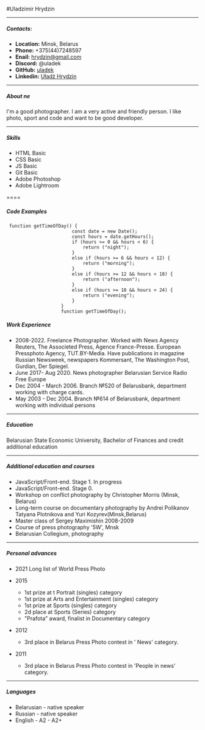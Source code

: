 #Uladzimir Hrydzin
******************

##### _Contacts_:

* **Location:**  Minsk, Belarus
* **Phone:** +375(44)7248597
* **Enail:** <hrydzin@gmail.com>
* **Discord:** @uladek 
* **GitHub:** [uladek](https://github.com/uladek)
* **Linkedin:** [Uładź Hrydzin](https://www.linkedin.com/in/uładź-hrydzin-49901890/)

---
##### _About ne_

I'm a good photographer. I am a very active and friendly person. I like  photo, sport and code and want to be good developer.

---
##### Skills
* HTML Basic
* CSS Basic
* JS Basic
* Git Basic
* Adobe Photoshop
* Adobe Lightroom

====
##### _Code Examples_

```
 function getTimeOfDay() {
                        const date = new Date();
                        const hours = date.getHours();
                        if (hours >= 0 && hours < 6) {
                            return ("night");
                        }
                        else if (hours >= 6 && hours < 12) {
                            return ("morning");
                        }
                        else if (hours >= 12 && hours < 18) {
                            return ("afternoon");
                        }
                        else if (hours >= 18 && hours < 24) {
                            return ("evening");
                        }
                    }
                    function getTimeOfDay();
```

##### _Work Experience_

* 2008-2022. Freelance Photographer. Worked with News Agency Reuters, The Associeted Press,  Agence France-Presse. European Pressphoto Agency, TUT.BY-Media. Have publications in  magazine Russian Newsweek, newspapers Kommersant,  The Washington Post, Gurdian, Der Spiegel.
* June 2017- Aug 2020. News photographer Belarusian Service Radio Free Europe
* Dec 2004 - March 2006. Branch №520 of Belarusbank, department working with charge cards.
* May 2003 - Dec 2004. Branch №614 of Belarusbank, department working with individual  persons

---
##### _Education_
Belarusian State Economic University,  Bachelor of Finances and credit
additional education

---
##### _Additional education and courses_

* JavaScript/Front-end. Stage 1. In progress
* JavaScript/Front-end. Stage 0. 
* Workshop on conflict photography by Christopher Morris (Minsk, Belarus)
* Long-term course on documentary photography by Andrei Polikanov Tatyana Plotnikova and Yuri Kozyrev(Minsk,Belarus)
* Master class of Sergey Maximishin
2008-2009
* Course of press photography '5W', Mnsk
* Belarusian Collegium, photography

---
##### _Personal advances_

* 2021
Long list of World Press Photo

* 2015
  + 1st prize at t Portrait (singles) category
  + 1st prize at Arts and Entertainment (singles) category
  + 1st prize at Sports (singles) category
  + 2d place at Sports (Series) category
  + "Prafota" award, finalist in Documentary category 

* 2012
  + 3rd place in Belarus Press Photo contest in ' News' category.
  
* 2011 
  + 3rd place in Belarus Press Photo contest in 'People in news' category. 

---
##### _Languages_

* Belarusian - native speaker
* Russian - native speaker
* English - A2 - A2+
